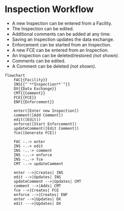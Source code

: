 # Inspection Workflow

* A new Inspection can be entered from a Facility.
* The Inspection can be edited.
* Additional comments can be added at any time.
* Saving an Inspection updates the data exchange.
* Enforcement can be started from an Inspection.
* A new FCE can be entered from an Inspection.
* An Inspection can be deleted/restored *(not shown)*.
* Comments can be edited.
* A Comment can be deleted *(not shown)*.

```mermaid
flowchart
    FAC{{Facility}}
    INS{{"`**Inspection**`"}}
    DX{{Data Exchange}}
    CMT{{Comment}}
    FCE{{FCE}}
    ENF{{Enforcement}}

    enter([Enter new Inspection])
    comment([Add Comment])
    edit([Edit])
    enforce([Start Enforcement])
    updateComment([Edit Comment])
    fce([Generate FCE])

    FAC -.-> enter
    INS -.-> edit
    INS -..-> comment
    INS -..-> enforce
    INS -..-> fce
    CMT -.-> updateComment

    enter -->|Creates| INS
    edit -->|Updates| INS
    updateComment -->|Updates| CMT
    comment -->|Adds| CMT
    fce -->|Creates| FCE
    enforce -->|Creates| ENF
    enter -->|Updates| DX
    edit --->|Updates| DX

```
